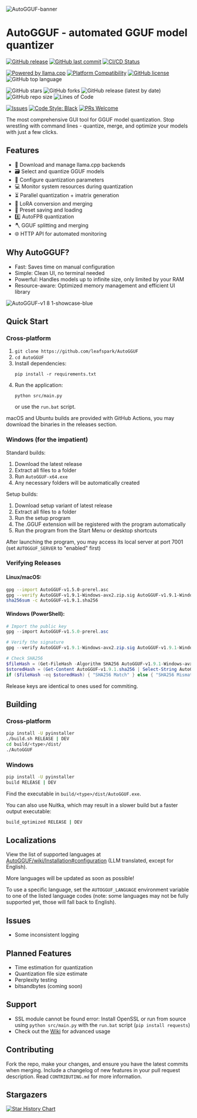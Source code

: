 ![AutoGGUF-banner](https://github.com/user-attachments/assets/0f74b104-0541-46a7-9ac8-4a3fcb74b896)

# AutoGGUF - automated GGUF model quantizer

<!-- Project Status -->
[![GitHub release](https://img.shields.io/github/release/leafspark/AutoGGUF.svg)](https://github.com/leafspark/AutoGGUF/releases)
[![GitHub last commit](https://img.shields.io/github/last-commit/leafspark/AutoGGUF.svg)](https://github.com/leafspark/AutoGGUF/commits)
[![CI/CD Status](https://img.shields.io/badge/CI%2FCD-passing-brightgreen)]()

<!-- Project Info -->
[![Powered by llama.cpp](https://img.shields.io/badge/Powered%20by-llama.cpp-green.svg)](https://github.com/ggerganov/llama.cpp)
[![Platform Compatibility](https://img.shields.io/badge/platform-Linux%20%7C%20macOS%20%7C%20Windows-blue)]()
[![GitHub license](https://img.shields.io/github/license/leafspark/AutoGGUF.svg)](https://github.com/leafspark/AutoGGUF/blob/main/LICENSE)
![GitHub top language](https://img.shields.io/github/languages/top/leafspark/AutoGGUF.svg)

<!-- Repository Stats -->
![GitHub stars](https://img.shields.io/github/stars/leafspark/AutoGGUF.svg)
![GitHub forks](https://img.shields.io/github/forks/leafspark/AutoGGUF.svg)
![GitHub release (latest by date)](https://img.shields.io/github/downloads/leafspark/AutoGGUF/latest/total?color=green)
![GitHub repo size](https://img.shields.io/github/repo-size/leafspark/AutoGGUF.svg)
![Lines of Code](https://tokei.rs/b1/github/leafspark/AutoGGUF?category=code)

<!-- Contribution -->
[![Issues](https://img.shields.io/github/issues/leafspark/AutoGGUF)](https://github.com/leafspark/AutoGGUF/issues)
[![Code Style: Black](https://img.shields.io/badge/code%20style-black-000000.svg)](https://github.com/psf/black)
[![PRs Welcome](https://img.shields.io/badge/PRs-welcome-brightgreen.svg)](https://github.com/leafspark/AutoGGUF/pulls)

The most comprehensive GUI tool for GGUF model quantization. Stop wrestling with command lines - quantize, merge, and optimize your models with just a few clicks.

## Features

- 📩 Download and manage llama.cpp backends
- 🗃️ Select and quantize GGUF models
- 📐 Configure quantization parameters
- 💻 Monitor system resources during quantization
- ⏳ Parallel quantization + imatrix generation
- 🎉 LoRA conversion and merging
- 📁 Preset saving and loading
- 8️⃣ AutoFP8 quantization
- 🪓 GGUF splitting and merging
- 🌐 HTTP API for automated monitoring

## Why AutoGGUF?
- Fast: Saves time on manual configuration
- Simple: Clean UI, no terminal needed
- Powerful: Handles models up to infinite size, only limited by your RAM 
- Resource-aware: Optimized memory management and efficient UI library

![AutoGGUF-v1 8 1-showcase-blue](https://github.com/user-attachments/assets/b136ccc3-5983-4266-9e66-00cebf3ca590)

## Quick Start

### Cross-platform
1. `git clone https://github.com/leafspark/AutoGGUF`
2. `cd AutoGGUF`
3. Install dependencies:
   ```
   pip install -r requirements.txt
   ```
4. Run the application:
   ```
   python src/main.py
   ```
   or use the `run.bat` script.

macOS and Ubuntu builds are provided with GitHub Actions, you may download the binaries in the releases section.

### Windows (for the impatient)
Standard builds:
1. Download the latest release
2. Extract all files to a folder
3. Run `AutoGGUF-x64.exe`
4. Any necessary folders will be automatically created

Setup builds:
1. Download setup variant of latest release
2. Extract all files to a folder
3. Run the setup program
4. The .GGUF extension will be registered with the program automatically
5. Run the program from the Start Menu or desktop shortcuts

After launching the program, you may access its local server at port 7001 (set `AUTOGGUF_SERVER` to "enabled" first)

### Verifying Releases

#### Linux/macOS:
```bash
gpg --import AutoGGUF-v1.5.0-prerel.asc
gpg --verify AutoGGUF-v1.9.1-Windows-avx2.zip.sig AutoGGUF-v1.9.1-Windows-avx2.zip
sha256sum -c AutoGGUF-v1.9.1.sha256
```

#### Windows (PowerShell):
```powershell
# Import the public key
gpg --import AutoGGUF-v1.5.0-prerel.asc

# Verify the signature
gpg --verify AutoGGUF-v1.9.1-Windows-avx2.zip.sig AutoGGUF-v1.9.1-Windows-avx2.zip

# Check SHA256
$fileHash = (Get-FileHash -Algorithm SHA256 AutoGGUF-v1.9.1-Windows-avx2.zip).Hash.ToLower()
$storedHash = (Get-Content AutoGGUF-v1.9.1.sha256 | Select-String AutoGGUF-v1.9.1-Windows-avx2.zip).Line.Split()[0]
if ($fileHash -eq $storedHash) { "SHA256 Match" } else { "SHA256 Mismatch" }
```

Release keys are identical to ones used for commiting.

## Building

### Cross-platform
```bash
pip install -U pyinstaller
./build.sh RELEASE | DEV
cd build/<type>/dist/
./AutoGGUF
```

### Windows
```bash
pip install -U pyinstaller
build RELEASE | DEV
```
Find the executable in `build/<type>/dist/AutoGGUF.exe`.

You can also use Nuitka, which may result in a slower build but a faster output executable:
```bash
build_optimized RELEASE | DEV
```

## Localizations

View the list of supported languages at [AutoGGUF/wiki/Installation#configuration](https://github.com/leafspark/AutoGGUF/wiki/Installation#configuration) (LLM translated, except for English).

More languages will be updated as soon as possible!

To use a specific language, set the `AUTOGGUF_LANGUAGE` environment variable to one of the listed language codes (note: some languages may not be fully supported yet, those will fall back to English).

## Issues

- Some inconsistent logging

## Planned Features

- Time estimation for quantization
- Quantization file size estimate
- Perplexity testing
- bitsandbytes (coming soon)

## Support

- SSL module cannot be found error: Install OpenSSL or run from source using `python src/main.py` with the `run.bat` script (`pip install requests`)
- Check out the [Wiki](https://github.com/leafspark/AutoGGUF/wiki) for advanced usage

## Contributing

Fork the repo, make your changes, and ensure you have the latest commits when merging. Include a changelog of new features in your pull request description. Read `CONTRIBUTING.md` for more information.

## Stargazers

[![Star History Chart](https://api.star-history.com/svg?repos=leafspark/AutoGGUF&type=Date)](https://star-history.com/#leafspark/AutoGGUF&Date)
